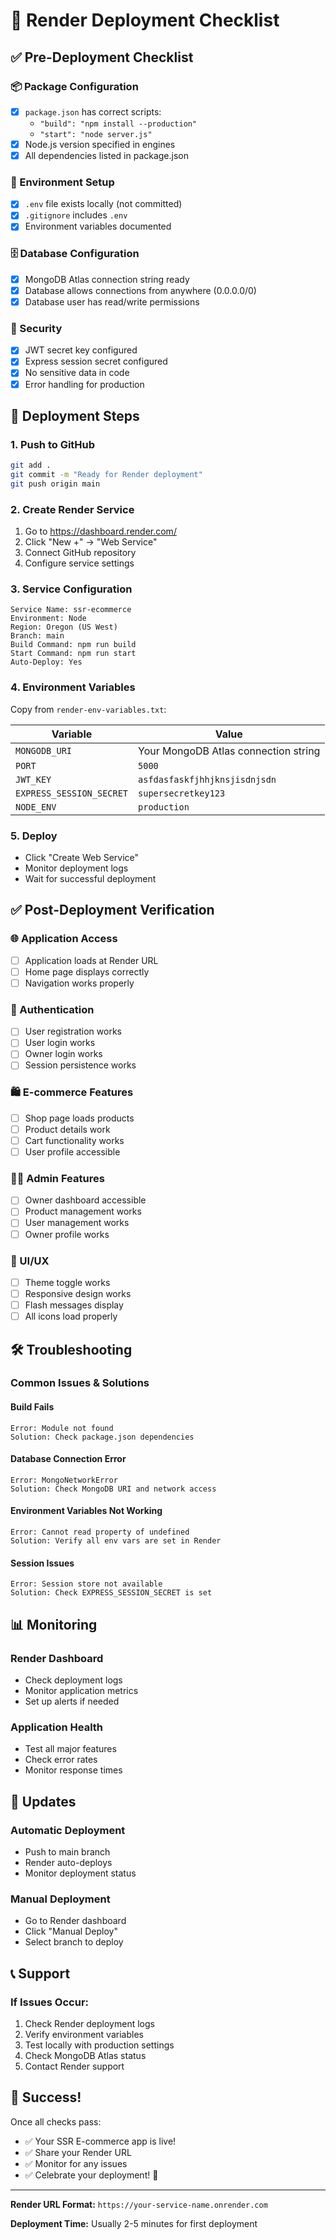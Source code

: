 # 🚀 Render Deployment Checklist

## ✅ Pre-Deployment Checklist

### 📦 Package Configuration
- [x] `package.json` has correct scripts:
  - `"build": "npm install --production"`
  - `"start": "node server.js"`
- [x] Node.js version specified in engines
- [x] All dependencies listed in package.json

### 🔧 Environment Setup
- [x] `.env` file exists locally (not committed)
- [x] `.gitignore` includes `.env`
- [x] Environment variables documented

### 🗄️ Database Configuration
- [x] MongoDB Atlas connection string ready
- [x] Database allows connections from anywhere (0.0.0.0/0)
- [x] Database user has read/write permissions

### 🔐 Security
- [x] JWT secret key configured
- [x] Express session secret configured
- [x] No sensitive data in code
- [x] Error handling for production

## 🚀 Deployment Steps

### 1. Push to GitHub
```bash
git add .
git commit -m "Ready for Render deployment"
git push origin main
```

### 2. Create Render Service
1. Go to https://dashboard.render.com/
2. Click "New +" → "Web Service"
3. Connect GitHub repository
4. Configure service settings

### 3. Service Configuration
```
Service Name: ssr-ecommerce
Environment: Node
Region: Oregon (US West)
Branch: main
Build Command: npm run build
Start Command: npm run start
Auto-Deploy: Yes
```

### 4. Environment Variables
Copy from `render-env-variables.txt`:

| Variable | Value |
|----------|-------|
| `MONGODB_URI` | Your MongoDB Atlas connection string |
| `PORT` | `5000` |
| `JWT_KEY` | `asfdasfaskfjhhjknsjisdnjsdn` |
| `EXPRESS_SESSION_SECRET` | `supersecretkey123` |
| `NODE_ENV` | `production` |

### 5. Deploy
- Click "Create Web Service"
- Monitor deployment logs
- Wait for successful deployment

## ✅ Post-Deployment Verification

### 🌐 Application Access
- [ ] Application loads at Render URL
- [ ] Home page displays correctly
- [ ] Navigation works properly

### 🔐 Authentication
- [ ] User registration works
- [ ] User login works
- [ ] Owner login works
- [ ] Session persistence works

### 🛍️ E-commerce Features
- [ ] Shop page loads products
- [ ] Product details work
- [ ] Cart functionality works
- [ ] User profile accessible

### 👨‍💼 Admin Features
- [ ] Owner dashboard accessible
- [ ] Product management works
- [ ] User management works
- [ ] Owner profile works

### 🎨 UI/UX
- [ ] Theme toggle works
- [ ] Responsive design works
- [ ] Flash messages display
- [ ] All icons load properly

## 🛠️ Troubleshooting

### Common Issues & Solutions

#### Build Fails
```
Error: Module not found
Solution: Check package.json dependencies
```

#### Database Connection Error
```
Error: MongoNetworkError
Solution: Check MongoDB URI and network access
```

#### Environment Variables Not Working
```
Error: Cannot read property of undefined
Solution: Verify all env vars are set in Render
```

#### Session Issues
```
Error: Session store not available
Solution: Check EXPRESS_SESSION_SECRET is set
```

## 📊 Monitoring

### Render Dashboard
- Check deployment logs
- Monitor application metrics
- Set up alerts if needed

### Application Health
- Test all major features
- Check error rates
- Monitor response times

## 🔄 Updates

### Automatic Deployment
- Push to main branch
- Render auto-deploys
- Monitor deployment status

### Manual Deployment
- Go to Render dashboard
- Click "Manual Deploy"
- Select branch to deploy

## 📞 Support

### If Issues Occur:
1. Check Render deployment logs
2. Verify environment variables
3. Test locally with production settings
4. Check MongoDB Atlas status
5. Contact Render support

## 🎉 Success!

Once all checks pass:
- ✅ Your SSR E-commerce app is live!
- ✅ Share your Render URL
- ✅ Monitor for any issues
- ✅ Celebrate your deployment! 🎊

---

**Render URL Format:** `https://your-service-name.onrender.com`

**Deployment Time:** Usually 2-5 minutes for first deployment
